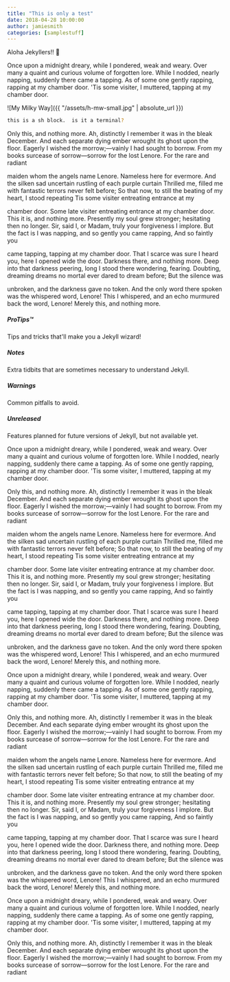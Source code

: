 ```yaml
---
title: "This is only a test"
date: 2018-04-28 10:00:00
author: jamiesmith
categories: [samplestuff]
---
```


Aloha Jekyllers!! :wave:

Once upon a midnight dreary, while I pondered, weak and weary. Over many a quaint and curious volume of forgotten lore. While I nodded, nearly napping, suddenly there came a tapping. As of some one gently rapping, rapping at my chamber door. 'Tis some visiter, I muttered, tapping at my chamber door.

![My Milky Way]({{ "/assets/h-mw-small.jpg" | absolute_url }})

<!--more-->

```sh
this is a sh block.  is it a terminal?
```

Only this, and nothing more. Ah, distinctly I remember it was in the bleak December. And each separate dying ember wrought its ghost upon the floor. Eagerly I wished the morrow;—vainly I had sought to borrow. From my books surcease of sorrow—sorrow for the lost Lenore. For the rare and radiant

maiden whom the angels name Lenore. Nameless here for evermore. And the silken sad uncertain rustling of each purple curtain Thrilled me, filled me with fantastic terrors never felt before; So that now, to still the beating of my heart, I stood repeating Tis some visiter entreating entrance at my

chamber door. Some late visiter entreating entrance at my chamber door. This it is, and nothing more. Presently my soul grew stronger; hesitating then no longer. Sir, said I, or Madam, truly your forgiveness I implore. But the fact is I was napping, and so gently you came rapping, And so faintly you

came tapping, tapping at my chamber door. That I scarce was sure I heard you, here I opened wide the door. Darkness there, and nothing more. Deep into that darkness peering, long I stood there wondering, fearing. Doubting, dreaming dreams no mortal ever dared to dream before; But the silence was

unbroken, and the darkness gave no token. And the only word there spoken was the whispered word, Lenore! This I whispered, and an echo murmured back the word, Lenore! Merely this, and nothing more.

<div class="note">
  <h5>ProTips™</h5>
  <p>Tips and tricks that'll make you a Jekyll wizard!</p>
</div>

<div class="note info">
  <h5>Notes</h5>
  <p>Extra tidbits that are sometimes necessary to understand Jekyll.</p>
</div>

<div class="note warning">
  <h5>Warnings</h5>
  <p>Common pitfalls to avoid.</p>
</div>

<div class="note unreleased">
  <h5>Unreleased</h5>
  <p>Features planned for future versions of Jekyll, but not available yet.</p>
</div>

Once upon a midnight dreary, while I pondered, weak and weary. Over many a quaint and curious volume of forgotten lore. While I nodded, nearly napping, suddenly there came a tapping. As of some one gently rapping, rapping at my chamber door. 'Tis some visiter, I muttered, tapping at my chamber door.

Only this, and nothing more. Ah, distinctly I remember it was in the bleak December. And each separate dying ember wrought its ghost upon the floor. Eagerly I wished the morrow;—vainly I had sought to borrow. From my books surcease of sorrow—sorrow for the lost Lenore. For the rare and radiant

maiden whom the angels name Lenore. Nameless here for evermore. And the silken sad uncertain rustling of each purple curtain Thrilled me, filled me with fantastic terrors never felt before; So that now, to still the beating of my heart, I stood repeating Tis some visiter entreating entrance at my

chamber door. Some late visiter entreating entrance at my chamber door. This it is, and nothing more. Presently my soul grew stronger; hesitating then no longer. Sir, said I, or Madam, truly your forgiveness I implore. But the fact is I was napping, and so gently you came rapping, And so faintly you

came tapping, tapping at my chamber door. That I scarce was sure I heard you, here I opened wide the door. Darkness there, and nothing more. Deep into that darkness peering, long I stood there wondering, fearing. Doubting, dreaming dreams no mortal ever dared to dream before; But the silence was

unbroken, and the darkness gave no token. And the only word there spoken was the whispered word, Lenore! This I whispered, and an echo murmured back the word, Lenore! Merely this, and nothing more.

Once upon a midnight dreary, while I pondered, weak and weary. Over many a quaint and curious volume of forgotten lore. While I nodded, nearly napping, suddenly there came a tapping. As of some one gently rapping, rapping at my chamber door. 'Tis some visiter, I muttered, tapping at my chamber door.

Only this, and nothing more. Ah, distinctly I remember it was in the bleak December. And each separate dying ember wrought its ghost upon the floor. Eagerly I wished the morrow;—vainly I had sought to borrow. From my books surcease of sorrow—sorrow for the lost Lenore. For the rare and radiant

maiden whom the angels name Lenore. Nameless here for evermore. And the silken sad uncertain rustling of each purple curtain Thrilled me, filled me with fantastic terrors never felt before; So that now, to still the beating of my heart, I stood repeating Tis some visiter entreating entrance at my

chamber door. Some late visiter entreating entrance at my chamber door. This it is, and nothing more. Presently my soul grew stronger; hesitating then no longer. Sir, said I, or Madam, truly your forgiveness I implore. But the fact is I was napping, and so gently you came rapping, And so faintly you

came tapping, tapping at my chamber door. That I scarce was sure I heard you, here I opened wide the door. Darkness there, and nothing more. Deep into that darkness peering, long I stood there wondering, fearing. Doubting, dreaming dreams no mortal ever dared to dream before; But the silence was

unbroken, and the darkness gave no token. And the only word there spoken was the whispered word, Lenore! This I whispered, and an echo murmured back the word, Lenore! Merely this, and nothing more.

Once upon a midnight dreary, while I pondered, weak and weary. Over many a quaint and curious volume of forgotten lore. While I nodded, nearly napping, suddenly there came a tapping. As of some one gently rapping, rapping at my chamber door. 'Tis some visiter, I muttered, tapping at my chamber door.

Only this, and nothing more. Ah, distinctly I remember it was in the bleak December. And each separate dying ember wrought its ghost upon the floor. Eagerly I wished the morrow;—vainly I had sought to borrow. From my books surcease of sorrow—sorrow for the lost Lenore. For the rare and radiant

